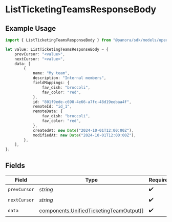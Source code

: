 # ListTicketingTeamsResponseBody

## Example Usage

```typescript
import { ListTicketingTeamsResponseBody } from "@panora/sdk/models/operations";

let value: ListTicketingTeamsResponseBody = {
    prevCursor: "<value>",
    nextCursor: "<value>",
    data: [
        {
            name: "My team",
            description: "Internal members",
            fieldMappings: {
                fav_dish: "broccoli",
                fav_color: "red",
            },
            id: "801f9ede-c698-4e66-a7fc-48d19eebaa4f",
            remoteId: "id_1",
            remoteData: {
                fav_dish: "broccoli",
                fav_color: "red",
            },
            createdAt: new Date("2024-10-01T12:00:00Z"),
            modifiedAt: new Date("2024-10-01T12:00:00Z"),
        },
    ],
};
```

## Fields

| Field                                                                                            | Type                                                                                             | Required                                                                                         | Description                                                                                      |
| ------------------------------------------------------------------------------------------------ | ------------------------------------------------------------------------------------------------ | ------------------------------------------------------------------------------------------------ | ------------------------------------------------------------------------------------------------ |
| `prevCursor`                                                                                     | *string*                                                                                         | :heavy_check_mark:                                                                               | N/A                                                                                              |
| `nextCursor`                                                                                     | *string*                                                                                         | :heavy_check_mark:                                                                               | N/A                                                                                              |
| `data`                                                                                           | [components.UnifiedTicketingTeamOutput](../../models/components/unifiedticketingteamoutput.md)[] | :heavy_check_mark:                                                                               | N/A                                                                                              |